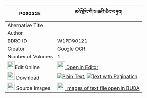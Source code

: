 |P000325|མའོ་རྫོང་གི་ས་ཆའི་མིང་བཏུས། 
| --- | --- 
|Alternative Title |
|Author | 
|BDRC ID | W1PD90121
|Creator | Google OCR
|Number of Volumes| 1
|<img width="25" src="https://img.icons8.com/color/25/000000/edit-property.png">Edit Online| [<img width="25" src="https://avatars.githubusercontent.com/u/45091458?s=200&v=4"> Open in Editor](http://editor.openpecha.org/P000325)
|<img width="25" src="https://img.icons8.com/fluent/48/000000/download-2.png"/>  Download | [![](https://img.icons8.com/color/20/000000/txt.png)Plain Text](https://github.com/Openpecha/P000325/releases/download/v1/ma_o_dzong_gi_sacha__plain_P000325.zip), [![](https://img.icons8.com/color/20/000000/txt.png)Text with Pagination](https://github.com/Openpecha/P000325/releases/download/v1/ma_o_dzong_gi_sacha__pages_P000325.zip)
|<img width="25" src="https://img.icons8.com/plasticine/100/000000/pictures-folder.png"/>  Source Images | [<img width="25" src="https://library.bdrc.io/icons/BUDA-small.svg"> Images of text file open in BUDA](https://library.bdrc.io/show/bdr:W1PD90121)